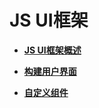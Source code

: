 # JS UI框架


- **[JS UI框架概述](ui-js-overview.md)**

- **[构建用户界面](ui-js-building-ui.md)**

- **[自定义组件](ui-js-custom-components.md)**

